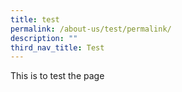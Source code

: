 ```yaml
---
title: test
permalink: /about-us/test/permalink/
description: ""
third_nav_title: Test
---
```

This is to test the page